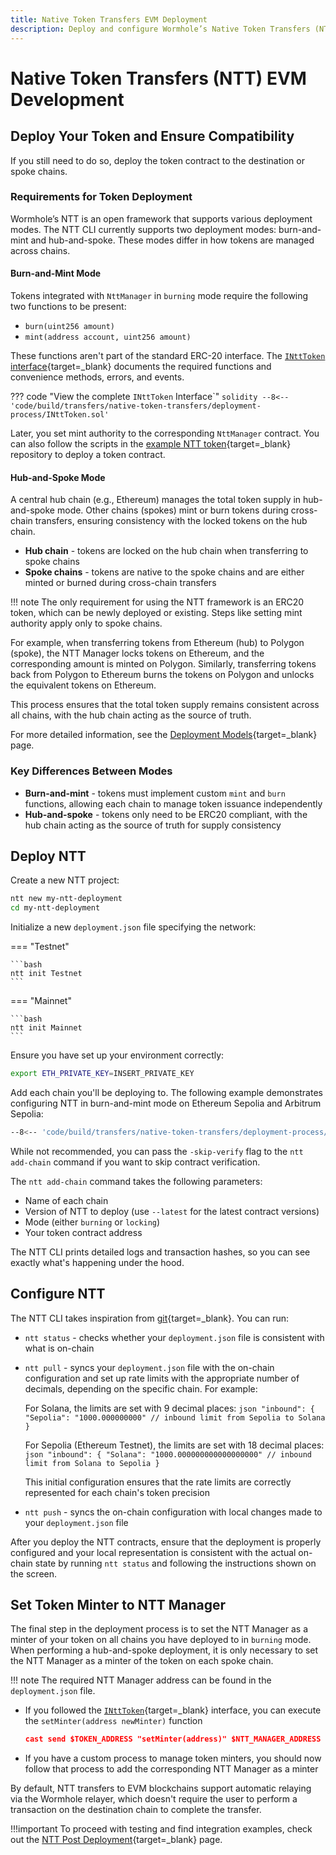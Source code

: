 ```yaml
---
title: Native Token Transfers EVM Deployment
description: Deploy and configure Wormhole’s Native Token Transfers (NTT) for EVM chains, including setup, token compatibility, mint/burn modes, and CLI usage.
---
```


# Native Token Transfers (NTT) EVM Development

## Deploy Your Token and Ensure Compatibility

If you still need to do so, deploy the token contract to the destination or spoke chains.

### Requirements for Token Deployment

Wormhole’s NTT is an open framework that supports various deployment modes. The NTT CLI currently supports two deployment modes: burn-and-mint and hub-and-spoke. These modes differ in how tokens are managed across chains.

#### Burn-and-Mint Mode

Tokens integrated with `NttManager` in `burning` mode require the following two functions to be present:

- `burn(uint256 amount)`
- `mint(address account, uint256 amount)`

These functions aren't part of the standard ERC-20 interface. The [`INttToken` interface](https://github.com/wormhole-foundation/native-token-transfers/blob/main/evm/src/interfaces/INttToken.sol){target=\_blank} documents the required functions and convenience methods, errors, and events.

??? code "View the complete `INttToken` Interface`"
    ```solidity
    --8<-- 'code/build/transfers/native-token-transfers/deployment-process/INttToken.sol'
    ```

Later, you set mint authority to the corresponding `NttManager` contract. You can also follow the scripts in the [example NTT token](https://github.com/wormhole-foundation/example-ntt-token){target=\_blank} repository to deploy a token contract.

#### Hub-and-Spoke Mode

A central hub chain (e.g., Ethereum) manages the total token supply in hub-and-spoke mode. Other chains (spokes) mint or burn tokens during cross-chain transfers, ensuring consistency with the locked tokens on the hub chain.

 - **Hub chain** - tokens are locked on the hub chain when transferring to spoke chains
 - **Spoke chains** - tokens are native to the spoke chains and are either minted or burned during cross-chain transfers

!!! note
    The only requirement for using the NTT framework is an ERC20 token, which can be newly deployed or existing. Steps like setting mint authority apply only to spoke chains.

For example, when transferring tokens from Ethereum (hub) to Polygon (spoke), the NTT Manager locks tokens on Ethereum, and the corresponding amount is minted on Polygon. Similarly, transferring tokens back from Polygon to Ethereum burns the tokens on Polygon and unlocks the equivalent tokens on Ethereum.

This process ensures that the total token supply remains consistent across all chains, with the hub chain acting as the source of truth.

For more detailed information, see the [Deployment Models](/docs/learn/transfers/native-token-transfers/deployment/){target=\_blank} page.

### Key Differences Between Modes

 - **Burn-and-mint** - tokens must implement custom `mint` and `burn` functions, allowing each chain to manage token issuance independently
 - **Hub-and-spoke** - tokens only need to be ERC20 compliant, with the hub chain acting as the source of truth for supply consistency

## Deploy NTT

Create a new NTT project:

```bash
ntt new my-ntt-deployment
cd my-ntt-deployment
```

Initialize a new `deployment.json` file specifying the network:

=== "Testnet"

    ```bash
    ntt init Testnet
    ```

=== "Mainnet"

    ```bash
    ntt init Mainnet
    ```

Ensure you have set up your environment correctly: 

```bash
export ETH_PRIVATE_KEY=INSERT_PRIVATE_KEY
```

Add each chain you'll be deploying to. The following example demonstrates configuring NTT in burn-and-mint mode on Ethereum Sepolia and Arbitrum Sepolia:

```bash
--8<-- 'code/build/transfers/native-token-transfers/deployment-process/initialize.txt'
```

While not recommended, you can pass the `-skip-verify` flag to the `ntt add-chain` command if you want to skip contract verification.

The `ntt add-chain` command takes the following parameters:

- Name of each chain
- Version of NTT to deploy (use `--latest` for the latest contract versions)
- Mode (either `burning` or `locking`)
- Your token contract address

The NTT CLI prints detailed logs and transaction hashes, so you can see exactly what's happening under the hood.

## Configure NTT

The NTT CLI takes inspiration from [git](https://git-scm.com/){target=\_blank}. You can run:

- `ntt status` - checks whether your `deployment.json` file is consistent with what is on-chain
- `ntt pull` - syncs your `deployment.json` file with the on-chain configuration and set up rate limits with the appropriate number of decimals, depending on the specific chain. For example:

    For Solana, the limits are set with 9 decimal places:
      ```json
      "inbound": {
          "Sepolia": "1000.000000000" // inbound limit from Sepolia to Solana
      }
      ```

    For Sepolia (Ethereum Testnet), the limits are set with 18 decimal places:
      ```json
      "inbound": {
          "Solana": "1000.000000000000000000" // inbound limit from Solana to Sepolia
      }
      ```

    This initial configuration ensures that the rate limits are correctly represented for each chain's token precision
  
- `ntt push` - syncs the on-chain configuration with local changes made to your `deployment.json` file

After you deploy the NTT contracts, ensure that the deployment is properly configured and your local representation is consistent with the actual on-chain state by running `ntt status` and following the instructions shown on the screen.

## Set Token Minter to NTT Manager

The final step in the deployment process is to set the NTT Manager as a minter of your token on all chains you have deployed to in `burning` mode. When performing a hub-and-spoke deployment, it is only necessary to set the NTT Manager as a minter of the token on each spoke chain.

!!! note
    The required NTT Manager address can be found in the `deployment.json` file.

- If you followed the [`INttToken`](https://github.com/wormhole-foundation/native-token-transfers/blob/main/evm/src/interfaces/INttToken.sol){target=\_blank} interface, you can execute the `setMinter(address newMinter)` function
    ```json
    cast send $TOKEN_ADDRESS "setMinter(address)" $NTT_MANAGER_ADDRESS --private-key $ETH_PRIVATE_KEY --rpc-url $YOUR_RPC_URL  
    ```

- If you have a custom process to manage token minters, you should now follow that process to add the corresponding NTT Manager as a minter

By default, NTT transfers to EVM blockchains support automatic relaying via the Wormhole relayer, which doesn't require the user to perform a transaction on the destination chain to complete the transfer.

!!!important
    To proceed with testing and find integration examples, check out the [NTT Post Deployment](/docs/build/transfers/native-token-transfers/deployment-process/post-deployment/){target=\_blank} page.